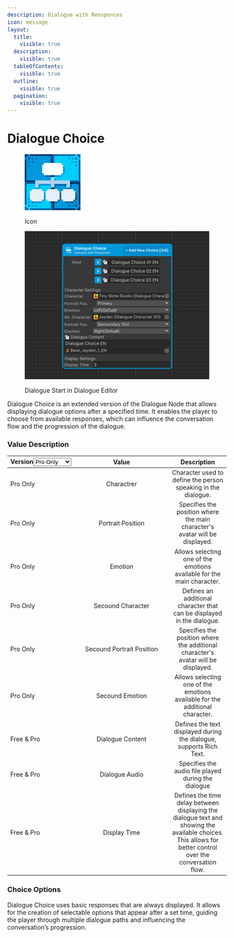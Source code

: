 ```yaml
---
description: Dialogue with Rensponces
icon: message
layout:
  title:
    visible: true
  description:
    visible: true
  tableOfContents:
    visible: true
  outline:
    visible: true
  pagination:
    visible: true
---
```


# Dialogue Choice

<div><figure><img src="../../.gitbook/assets/MT_Node_Choice_Gizmo.png" alt="" width="128"><figcaption><p>Icon</p></figcaption></figure> <figure><img src="../../.gitbook/assets/Graph_Choice.png" alt="" width="563"><figcaption><p>Dialogue Start in Dialogue Editor</p></figcaption></figure></div>

Dialogue Choice is an extended version of the Dialogue Node that allows displaying dialogue options after a specified time. It enables the player to choose from available responses, which can influence the conversation flow and the progression of the dialogue.

### Value Description

<table><thead><tr><th width="140">Version<select><option value="q61LGWc31ps3" label="Pro Only" color="blue"></option><option value="JI4hjq2wdjYx" label="Free &#x26; Pro" color="blue"></option></select></th><th width="203" align="center">Value</th><th align="center">Description</th></tr></thead><tbody><tr><td><span data-option="q61LGWc31ps3">Pro Only</span></td><td align="center">Charactrer</td><td align="center">Character used to define the person speaking in the dialogue.</td></tr><tr><td><span data-option="q61LGWc31ps3">Pro Only</span></td><td align="center">Portrait Position</td><td align="center">Specifies the position where the main character's avatar will be displayed.</td></tr><tr><td><span data-option="q61LGWc31ps3">Pro Only</span></td><td align="center">Emotion</td><td align="center">Allows selecting one of the emotions available for the main character.</td></tr><tr><td><span data-option="q61LGWc31ps3">Pro Only</span></td><td align="center">Secound Character</td><td align="center">Defines an additional character that can be displayed in the dialogue.</td></tr><tr><td><span data-option="q61LGWc31ps3">Pro Only</span></td><td align="center">Secound Portrait Position</td><td align="center">Specifies the position where the additional character's avatar will be displayed.</td></tr><tr><td><span data-option="q61LGWc31ps3">Pro Only</span></td><td align="center">Secound Emotion</td><td align="center">Allows selecting one of the emotions available for the additional character.</td></tr><tr><td><span data-option="JI4hjq2wdjYx">Free &#x26; Pro</span></td><td align="center">Dialogue Content</td><td align="center">Defines the text displayed during the dialogue, supports Rich Text.</td></tr><tr><td><span data-option="JI4hjq2wdjYx">Free &#x26; Pro</span></td><td align="center">Dialogue Audio</td><td align="center">Specifies the audio file played during the dialogue</td></tr><tr><td><span data-option="JI4hjq2wdjYx">Free &#x26; Pro</span></td><td align="center">Display Time</td><td align="center">Defines the time delay between displaying the dialogue text and showing the available choices. This allows for better control over the conversation flow.</td></tr></tbody></table>

### Choice Options

Dialogue Choice uses basic responses that are always displayed. It allows for the creation of selectable options that appear after a set time, guiding the player through multiple dialogue paths and influencing the conversation’s progression.
